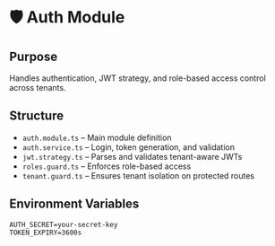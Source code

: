 # 🛡️ Auth Module

## Purpose
Handles authentication, JWT strategy, and role-based access control across tenants.

## Structure
- `auth.module.ts` – Main module definition
- `auth.service.ts` – Login, token generation, and validation
- `jwt.strategy.ts` – Parses and validates tenant-aware JWTs
- `roles.guard.ts` – Enforces role-based access
- `tenant.guard.ts` – Ensures tenant isolation on protected routes

## Environment Variables
```env
AUTH_SECRET=your-secret-key
TOKEN_EXPIRY=3600s
